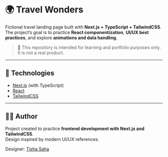 # 🌍 Travel Wonders

Fictional travel landing page built with **Next.js + TypeScript + TailwindCSS**.  
The project’s goal is to practice **React componentization**, **UI/UX best practices**, and explore **animations and data handling**.

> 📌 This repository is intended for learning and portfolio purposes only. It is not a real product.

---

## 🚀 Technologies

- [Next.js](https://nextjs.org/) (with TypeScript)  
- [React](https://react.dev/)  
- [TailwindCSS](https://tailwindcss.com/)  

---

## 👨‍💻 Author

Project created to practice **frontend development with Next.js and TailwindCSS**.  
Design inspired by modern UI/UX references.  

Designer: [Tisha Saha](https://dribbble.com/shots/24741943-Globe-Trekker-Travel-Guide-Website-Design)
